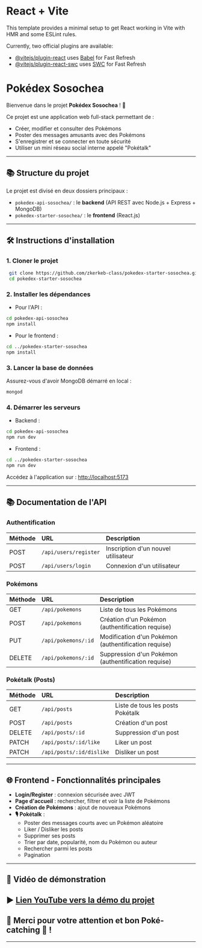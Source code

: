# React + Vite

This template provides a minimal setup to get React working in Vite with HMR and some ESLint rules.

Currently, two official plugins are available:

- [@vitejs/plugin-react](https://github.com/vitejs/vite-plugin-react/blob/main/packages/plugin-react/README.md) uses [Babel](https://babeljs.io/) for Fast Refresh
- [@vitejs/plugin-react-swc](https://github.com/vitejs/vite-plugin-react-swc) uses [SWC](https://swc.rs/) for Fast Refresh

# Pokédex Sosochea

Bienvenue dans le projet **Pokédex Sosochea** ! 🌟

Ce projet est une application web full-stack permettant de :
- Créer, modifier et consulter des Pokémons
- Poster des messages amusants avec des Pokémons
- S'enregistrer et se connecter en toute sécurité
- Utiliser un mini réseau social interne appelé "Pokétalk"

---

## 📚 Structure du projet

Le projet est divisé en deux dossiers principaux :

- `pokedex-api-sosochea/` : le **backend** (API REST avec Node.js + Express + MongoDB)
- `pokedex-starter-sosochea/` : le **frontend** (React.js)

---

## 🛠️ Instructions d'installation

### 1. Cloner le projet
```bash
 git clone https://github.com/zkerkeb-class/pokedex-starter-sosochea.git
 cd pokedex-starter-sosochea
```

### 2. Installer les dépendances
- Pour l'API :
```bash
cd pokedex-api-sosochea
npm install
```
- Pour le frontend :
```bash
cd ../pokedex-starter-sosochea
npm install
```

### 3. Lancer la base de données
Assurez-vous d'avoir MongoDB démarré en local :
```bash
mongod
```

### 4. Démarrer les serveurs
- Backend :
```bash
cd pokedex-api-sosochea
npm run dev
```
- Frontend :
```bash
cd ../pokedex-starter-sosochea
npm run dev
```

Accédez à l'application sur : [http://localhost:5173](http://localhost:5173)

---

## 📚 Documentation de l'API

### Authentification
| Méthode | URL | Description |
|:--------|:----|:------------|
| POST | `/api/users/register` | Inscription d'un nouvel utilisateur |
| POST | `/api/users/login` | Connexion d'un utilisateur |

### Pokémons
| Méthode | URL | Description |
|:--------|:----|:------------|
| GET | `/api/pokemons` | Liste de tous les Pokémons |
| POST | `/api/pokemons` | Création d'un Pokémon (authentification requise) |
| PUT | `/api/pokemons/:id` | Modification d'un Pokémon (authentification requise) |
| DELETE | `/api/pokemons/:id` | Suppression d'un Pokémon (authentification requise) |

### Pokétalk (Posts)
| Méthode | URL | Description |
|:--------|:----|:------------|
| GET | `/api/posts` | Liste de tous les posts Pokétalk |
| POST | `/api/posts` | Création d'un post |
| DELETE | `/api/posts/:id` | Suppression d'un post |
| PATCH | `/api/posts/:id/like` | Liker un post |
| PATCH | `/api/posts/:id/dislike` | Disliker un post |


---

## 🌐 Frontend - Fonctionnalités principales

- **Login/Register** : connexion sécurisée avec JWT
- **Page d'accueil** : rechercher, filtrer et voir la liste de Pokémons
- **Création de Pokémons** : ajout de nouveaux Pokémons
- **🎙️ Pokétalk** :
  - Poster des messages courts avec un Pokémon aléatoire
  - Liker / Disliker les posts
  - Supprimer ses posts
  - Trier par date, popularité, nom du Pokémon ou auteur
  - Rechercher parmi les posts
  - Pagination


---

## 🎥 Vidéo de démonstration

▶️ [Lien YouTube vers la démo du projet](https://youtu.be/X6ihdk6skxo?si=HT5LCrj1Mr4Twrl1) 
---

## 💚 Merci pour votre attention et bon Poké-catching 🌟 !

---

